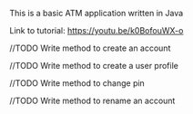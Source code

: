 This is a basic ATM application written in Java

Link to tutorial: https://youtu.be/k0BofouWX-o

//TODO Write method to create an account

//TODO Write method to create a user profile

//TODO Write method to change pin

//TODO Write method to rename an account


